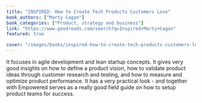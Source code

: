 ```yaml
---
title: "INSPIRED: How to Create Tech Products Customers Love"
book_authors: ["Marty Cagan"]
book_categories: ["Product, strategy and business"]
link: "https://www.goodreads.com/search?q=Inspired+Marty+Cagan"
featured: true

cover: "/images/books/inspired-how-to-create-tech-products-customers-love.jpg"
---
```


It focuses in agile development and lean startup concepts. It gives very good insights on how to define a product vision, how to validate product ideas through customer research and testing, and how to measure and optimize product performance. It has a very practical look - and together with Empowered serves as a really good field guide on how to setup product teams for success.